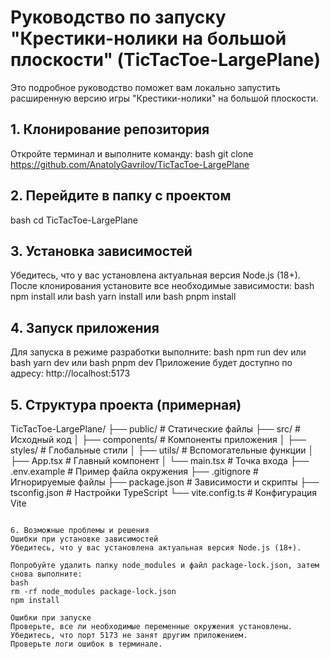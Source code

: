 # Руководство по запуску "Крестики-нолики на большой плоскости" (TicTacToe-LargePlane)

Это подробное руководство поможет вам локально запустить расширенную версию игры "Крестики-нолики" на большой плоскости.

## 1. Клонирование репозитория

Откройте терминал и выполните команду:
bash
git clone https://github.com/AnatolyGavrilov/TicTacToe-LargePlane

## 2. Перейдите в папку с проектом

bash
cd TicTacToe-LargePlane

## 3. Установка зависимостей

Убедитесь, что у вас установлена актуальная версия Node.js (18+).  
После клонирования установите все необходимые зависимости:
bash
npm install
или
bash
yarn install
или
bash
pnpm install

## 4. Запуск приложения

Для запуска в режиме разработки выполните:
bash
npm run dev
или
bash
yarn dev
или
bash
pnpm dev
Приложение будет доступно по адресу: http://localhost:5173

## 5. Структура проекта (примерная)

TicTacToe-LargePlane/
├── public/ # Статические файлы
├── src/ # Исходный код
│ ├── components/ # Компоненты приложения
│ ├── styles/ # Глобальные стили
│ ├── utils/ # Вспомогательные функции
│ ├── App.tsx # Главный компонент
│ └── main.tsx # Точка входа
├── .env.example # Пример файла окружения
├── .gitignore # Игнорируемые файлы
├── package.json # Зависимости и скрипты
├── tsconfig.json # Настройки TypeScript
└── vite.config.ts # Конфигурация Vite

```

6. Возможные проблемы и решения
Ошибки при установке зависимостей
Убедитесь, что у вас установлена актуальная версия Node.js (18+).

Попробуйте удалить папку node_modules и файл package-lock.json, затем снова выполните:
bash
rm -rf node_modules package-lock.json
npm install

Ошибки при запуске
Проверьте, все ли необходимые переменные окружения установлены.
Убедитесь, что порт 5173 не занят другим приложением.
Проверьте логи ошибок в терминале.
```
